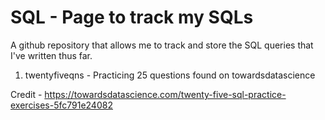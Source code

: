 # SQL - Page to track my SQLs

A github repository that allows me to track and store the SQL queries that I've written thus far.

1) twentyfiveqns - Practicing 25 questions found on towardsdatascience

Credit - https://towardsdatascience.com/twenty-five-sql-practice-exercises-5fc791e24082
